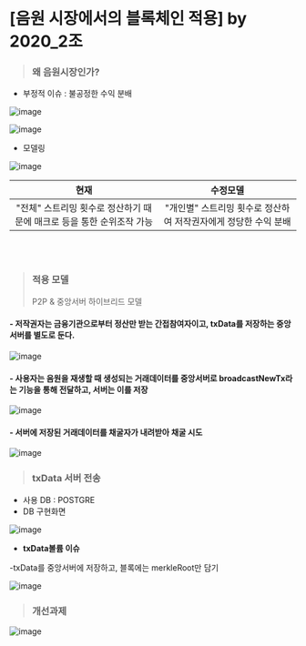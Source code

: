
# [음원 시장에서의 블록체인 적용] by 2020_2조

> ### **왜 음원시장인가?**

 - 부정적 이슈 : 불공정한 수익 분배

![image](https://user-images.githubusercontent.com/62678235/83597075-50139600-a5a1-11ea-98d2-b31460379edf.png)

![image](https://user-images.githubusercontent.com/62678235/83597255-d334ec00-a5a1-11ea-93fa-b14e327bac20.png)

 - 모델링

![image](https://user-images.githubusercontent.com/62678235/83597353-1000e300-a5a2-11ea-8f5c-f1b53899ce31.png)

| 현재 | 수정모델 |
|:----------:|:----------:|
| "전체" 스트리밍 횟수로 정산하기 때문에 매크로 등을 통한 순위조작 가능| "개인별" 스트리밍 횟수로 정산하여 저작권자에게 정당한 수익 분배  |                                            

<br>
<br>

> ### **적용 모델**
>P2P & 중앙서버 하이브리드 모델


#### - 저작권자는 금융기관으로부터 정산만 받는 간접참여자이고, txData를 저장하는 중앙서버를 별도로 둔다.

![image](https://user-images.githubusercontent.com/62678235/83707873-08027b00-a656-11ea-9b5f-d30bdb03e8b2.png)



#### - 사용자는 음원을 재생할 때 생성되는 거래데이터를 중앙서버로 broadcastNewTx라는 기능을 통해 전달하고, 서버는 이를 저장


![image](https://user-images.githubusercontent.com/62678235/83707907-194b8780-a656-11ea-80a8-97731ea73714.png)




#### - 서버에 저장된 거래데이터를 채굴자가 내려받아 채굴 시도


![image](https://user-images.githubusercontent.com/62678235/83707940-27010d00-a656-11ea-8b10-d0eeb21bbb99.png)



> ### **txData 서버 전송**


 - 사용 DB : POSTGRE
 - DB 구현화면

![image](https://user-images.githubusercontent.com/62678235/83827634-c4714500-a719-11ea-9fd0-cafbacdbe202.png)


- **txData볼륨 이슈**

-txData를 중앙서버에 저장하고, 블록에는 merkleRoot만 담기


![image](https://user-images.githubusercontent.com/62678235/83711050-228c2280-a65d-11ea-8ef3-179b95871667.png)


> ### **개선과제**





![image](https://user-images.githubusercontent.com/62678235/83714611-3c7e3300-a666-11ea-9afc-b85c57ef95e1.png)
